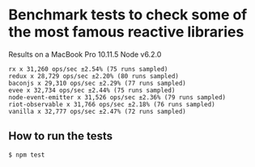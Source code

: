 # Benchmark tests to check some of the most famous reactive libraries


Results on a MacBook Pro 10.11.5 Node v6.2.0
```
rx x 31,260 ops/sec ±2.54% (75 runs sampled)
redux x 28,729 ops/sec ±2.20% (80 runs sampled)
baconjs x 29,310 ops/sec ±2.29% (77 runs sampled)
evee x 32,734 ops/sec ±2.44% (75 runs sampled)
node-event-emitter x 31,526 ops/sec ±2.36% (79 runs sampled)
riot-observable x 31,766 ops/sec ±2.18% (76 runs sampled)
vanilla x 32,777 ops/sec ±2.47% (72 runs sampled)
```

## How to run the tests

```
$ npm test
```

